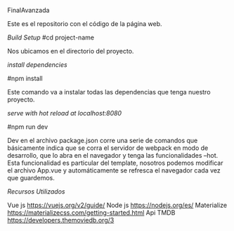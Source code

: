 FinalAvanzada

Este es el repositorio con el código de la página web.

*Build Setup*
#cd project-name

Nos ubicamos en el directorio del proyecto.

*install dependencies*

#npm install

Este comando va a instalar todas las dependencias que tenga nuestro proyecto.

*serve with hot reload at localhost:8080*

#npm run dev

Dev en el archivo package.json corre una serie de comandos que básicamente indica que se corra el servidor de webpack en modo de desarrollo, que lo abra en el navegador y tenga las funcionalidades –hot. Esta funcionalidad es particular del template, nosotros podemos modificar el archivo App.vue y automáticamente se refresca el navegador cada vez que guardemos.

*Recursos Utilizados*

Vue js https://vuejs.org/v2/guide/
Node js https://nodejs.org/es/
Materialize https://materializecss.com/getting-started.html
Api TMDB https://developers.themoviedb.org/3
